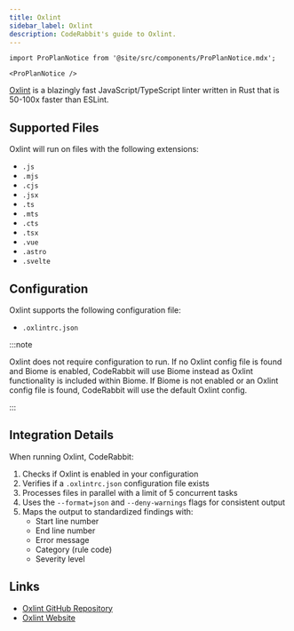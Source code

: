 ```yaml
---
title: Oxlint
sidebar_label: Oxlint
description: CodeRabbit's guide to Oxlint.
---
```


```mdx-code-block
import ProPlanNotice from '@site/src/components/ProPlanNotice.mdx';

<ProPlanNotice />
```

[Oxlint](https://oxc.rs/docs/guide/usage/linter) is a blazingly fast JavaScript/TypeScript linter written in Rust that is 50-100x faster than ESLint.

## Supported Files

Oxlint will run on files with the following extensions:

- `.js`
- `.mjs`
- `.cjs`
- `.jsx`
- `.ts`
- `.mts`
- `.cts`
- `.tsx`
- `.vue`
- `.astro`
- `.svelte`

## Configuration

Oxlint supports the following configuration file:

- `.oxlintrc.json`

:::note

Oxlint does not require configuration to run. If no Oxlint config file is found and Biome is enabled, CodeRabbit will use Biome instead as Oxlint functionality is included within Biome. If Biome is not enabled or an Oxlint config file is found, CodeRabbit will use the default Oxlint config.

:::

## Integration Details

When running Oxlint, CodeRabbit:

1. Checks if Oxlint is enabled in your configuration
2. Verifies if a `.oxlintrc.json` configuration file exists
3. Processes files in parallel with a limit of 5 concurrent tasks
4. Uses the `--format=json` and `--deny-warnings` flags for consistent output
5. Maps the output to standardized findings with:
   - Start line number
   - End line number
   - Error message
   - Category (rule code)
   - Severity level

## Links

- [Oxlint GitHub Repository](https://github.com/oxc-project/oxc/releases/tag/oxlint_v0.16.10)
- [Oxlint Website](https://oxc.rs/docs/guide/usage/linter)
